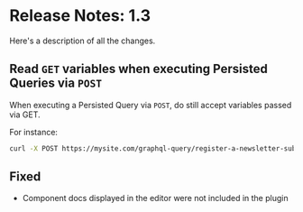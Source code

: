 # Release Notes: 1.3

Here's a description of all the changes.

## Read `GET` variables when executing Persisted Queries via `POST`

When executing a Persisted Query via `POST`, do still accept variables passed via GET.

For instance:

```bash
curl -X POST https://mysite.com/graphql-query/register-a-newsletter-subscriber-from-instawp-to-mailchimp/?mailchimpDataCenterCode=us1&mailchimpAudienceID=88888888
```

## Fixed

- Component docs displayed in the editor were not included in the plugin
